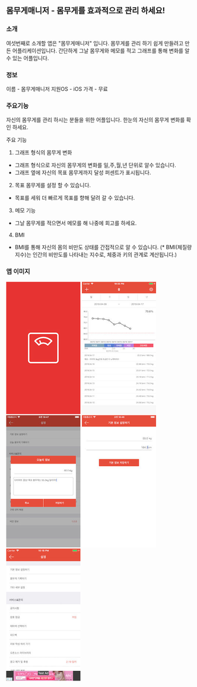## 몸무게매니저 - 몸무게를 효과적으로 관리 하세요!

### 소개
여섯번째로 소개할 앱은 "몸무게매니저" 입니다.
몸무게를 관리 하기 쉽게 만들려고 만든 어플리케이션입니다.
간단하게 그날 몸무게와 메모를 적고 그래프를 통해 변화를 알수 있는 어플입니다.

### 정보
이름 - 몸무게매니저
지원OS - iOS
가격 - 무료

### 주요기능
자신의 몸무게를 관리 하시는 분들을 위한 어플입니다.
한눈의 자신의 몸무게 변화를 확인 하세요.

주요 기능
1) 그래프 형식의 몸무게 변화
 - 그래프 형식으로 자신의 몸무게의 변화를 일,주,월,년 단위로 알수 있습니다.
 - 그래프 옆에 자신의 목표 몸무게까지 달성 퍼센트가 표시됩니다.

2) 목표 몸무게를 설정 할 수 있습니다.
 - 목표를 세워 더 빠르게 목표를 향해 달려 갈 수 있습니다.

3) 메모 기능
 - 그날 몸무게를 적으면서 메모를 해 나중에 회고를 하세요.

4) BMI
 - BMI를 통해 자신의 몸의 비만도 상태를 간접적으로 알 수 있습니다.
(* BMI(체질량 지수)는 인간의 비만도를 나타내는 지수로, 체중과 키의 관계로 계산됩니다.)

### 앱 이미지
![](https://github.com/myoungsc/PostingBlog/blob/master/BlogImage/app_weightManagement/app_weightManagement01.jpg?raw=true) ![](https://github.com/myoungsc/PostingBlog/blob/master/BlogImage/app_weightManagement/app_weightManagement02.jpg?raw=true) ![](https://github.com/myoungsc/PostingBlog/blob/master/BlogImage/app_weightManagement/app_weightManagement03.jpg?raw=true) ![](https://github.com/myoungsc/PostingBlog/blob/master/BlogImage/app_weightManagement/app_weightManagement04.jpg?raw=true) ![](https://github.com/myoungsc/PostingBlog/blob/master/BlogImage/app_weightManagement/app_weightManagement05.jpg?raw=true)